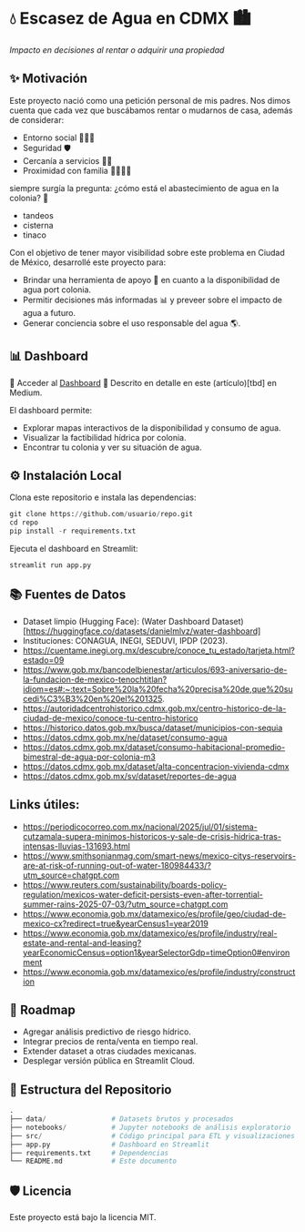 # 💧 Escasez de Agua en CDMX 🏙️
*Impacto en decisiones al rentar o adquirir una propiedad*

## ✨ Motivación

Este proyecto nació como una petición personal de mis padres. Nos dimos cuenta 
que cada vez que buscábamos rentar o mudarnos de casa, además de considerar:
* Entorno social 🧑‍🤝‍🧑
* Seguridad 🛡️
* Cercanía a servicios 🏥🛒
* Proximidad con familia 👨‍👩‍👧‍👦

siempre surgía la pregunta: ¿cómo está el abastecimiento de agua en la colonia? 🚰
* tandeos
* cisterna
* tinaco

Con el objetivo de tener mayor visibilidad sobre este problema en Ciudad de México, desarrollé este proyecto para:
* Brindar una herramienta de apoyo 🧰 en cuanto a la disponibilidad de agua
port colonia.
* Permitir decisiones más informadas 📊 y preveer sobre el impacto de agua a 
futuro.
* Generar conciencia sobre el uso responsable del agua 🌎.


## 📊 Dashboard

🔗 Acceder al [Dashboard](https://water-analysis-mexico-city.streamlit.app/)
📖 Descrito en detalle en este (artículo)[tbd] en Medium.

El dashboard permite:
* Explorar mapas interactivos de la disponibilidad y consumo de agua.
* Visualizar la factibilidad hídrica por colonia.
* Encontrar tu colonia y ver su situación de agua.

## ⚙️ Instalación Local

Clona este repositorio e instala las dependencias:

```python
git clone https://github.com/usuario/repo.git
cd repo
pip install -r requirements.txt
```

Ejecuta el dashboard en Streamlit:

```python
streamlit run app.py
```

## 📚 Fuentes de Datos
* Dataset limpio (Hugging Face): (Water Dashboard Dataset)[https://huggingface.co/datasets/danielmlvz/water-dashboard]
* Instituciones: CONAGUA, INEGI, SEDUVI, IPDP (2023).
* https://cuentame.inegi.org.mx/descubre/conoce_tu_estado/tarjeta.html?estado=09
* https://www.gob.mx/bancodelbienestar/articulos/693-aniversario-de-la-fundacion-de-mexico-tenochtitlan?idiom=es#:~:text=Sobre%20la%20fecha%20precisa%20de,que%20sucedi%C3%B3%20en%20el%201325.
* https://autoridadcentrohistorico.cdmx.gob.mx/centro-historico-de-la-ciudad-de-mexico/conoce-tu-centro-historico
* https://historico.datos.gob.mx/busca/dataset/municipios-con-sequia
* https://datos.cdmx.gob.mx/ne/dataset/consumo-agua
* https://datos.cdmx.gob.mx/dataset/consumo-habitacional-promedio-bimestral-de-agua-por-colonia-m3
* https://datos.cdmx.gob.mx/dataset/alta-concentracion-vivienda-cdmx
* https://datos.cdmx.gob.mx/sv/dataset/reportes-de-agua

## Links útiles:
* https://periodicocorreo.com.mx/nacional/2025/jul/01/sistema-cutzamala-supera-minimos-historicos-y-sale-de-crisis-hidrica-tras-intensas-lluvias-131693.html
* https://www.smithsonianmag.com/smart-news/mexico-citys-reservoirs-are-at-risk-of-running-out-of-water-180984433/?utm_source=chatgpt.com
* https://www.reuters.com/sustainability/boards-policy-regulation/mexicos-water-deficit-persists-even-after-torrential-summer-rains-2025-07-03/?utm_source=chatgpt.com
* https://www.economia.gob.mx/datamexico/es/profile/geo/ciudad-de-mexico-cx?redirect=true&yearCensus1=year2019
* https://www.economia.gob.mx/datamexico/es/profile/industry/real-estate-and-rental-and-leasing?yearEconomicCensus=option1&yearSelectorGdp=timeOption0#environment
* https://www.economia.gob.mx/datamexico/es/profile/industry/construction

## 🚀 Roadmap
* Agregar análisis predictivo de riesgo hídrico.
* Integrar precios de renta/venta en tiempo real.
* Extender dataset a otras ciudades mexicanas.
* Desplegar versión pública en Streamlit Cloud.

## 📂 Estructura del Repositorio

```python
.
├── data/                # Datasets brutos y procesados
├── notebooks/           # Jupyter notebooks de análisis exploratorio
├── src/                 # Código principal para ETL y visualizaciones
├── app.py               # Dashboard en Streamlit
├── requirements.txt     # Dependencias
└── README.md            # Este documento
```

## 🛡️ Licencia

Este proyecto está bajo la licencia MIT.